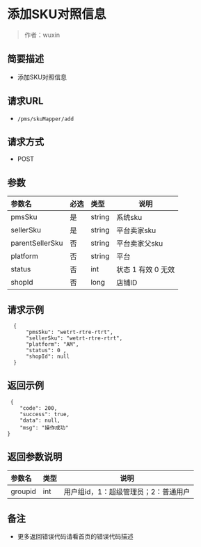 # 添加SKU对照信息

> 作者：wuxin

## 简要描述

- 添加SKU对照信息

## 请求URL
- ` /pms/skuMapper/add `
  
## 请求方式
- POST 

## 参数

|参数名|必选|类型|说明|
|:----    |:---|:----- |-----   |
|pmsSku |是  |string |系统sku   |
|sellerSku |是  |string | 平台卖家sku    |
|parentSellerSku |否  |string | 平台卖家父sku    |
|platform     |否  |string | 平台    |
|status     |否  |int | 状态 1 有效 0 无效    |
|shopId     |否  |long | 店铺ID    |

## 请求示例 

``` 
  {
      "pmsSku": "wetrt-rtre-rtrt",
      "sellerSku": "wetrt-rtre-rtrt",
      "platform": "AM",
      "status": 0 ,
      "shopId": null
  }
```
## 返回示例 

``` 
 {
    "code": 200,
    "success": true,
    "data": null,
    "msg": "操作成功"
}
```
## 返回参数说明 

|参数名|类型|说明|
|:-----  |:-----|-----                           |
|groupid |int   |用户组id，1：超级管理员；2：普通用户  |

## 备注 

- 更多返回错误代码请看首页的错误代码描述